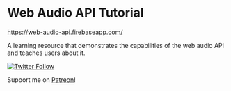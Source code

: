 # Web Audio API Tutorial

https://web-audio-api.firebaseapp.com/

A learning resource that demonstrates the capabilities of the web audio API and teaches users about it.

[![Twitter Follow](https://img.shields.io/twitter/follow/interlucid.svg?style=social&label=Twitter&style=flat)](https://twitter.com/interlucid)

Support me on [Patreon](https://www.patreon.com/interlucid)!
